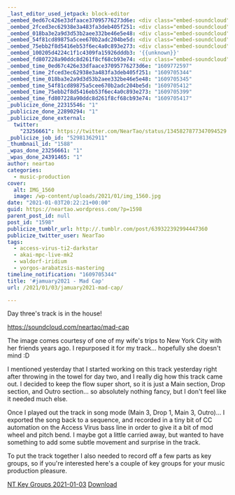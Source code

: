 ```yaml
---
_last_editor_used_jetpack: block-editor
_oembed_0ed67c426e33dfaace37095776273d6e: <div class="embed-soundcloud"><iframe title="Method Of Attack by NearTao" width="500" height="400" scrolling="no" frameborder="no" src="https://w.soundcloud.com/player/?visual=true&url=https%3A%2F%2Fapi.soundcloud.com%2Ftracks%2F959170468&show_artwork=true&maxwidth=500&maxheight=750&dnt=1"></iframe></div>
_oembed_2fced3ec62938e3a483fa3deb405f251: <div class="embed-soundcloud"><iframe title="Mad Cap by NearTao" width="420" height="400" scrolling="no" frameborder="no" src="https://w.soundcloud.com/player/?visual=true&url=https%3A%2F%2Fapi.soundcloud.com%2Ftracks%2F958766602&show_artwork=true&maxwidth=420&maxheight=630&dnt=1"></iframe></div>
_oembed_018ba3e2a9d3d53b2aee332be46e5e48: <div class="embed-soundcloud"><iframe title="Mad Cap by NearTao" width="584" height="400" scrolling="no" frameborder="no" src="https://w.soundcloud.com/player/?visual=true&url=https%3A%2F%2Fapi.soundcloud.com%2Ftracks%2F958766602&show_artwork=true&maxwidth=584&maxheight=876&dnt=1"></iframe></div>
_oembed_54f81cd89875a5cee670b2adc204be5d: <div class="embed-soundcloud"><iframe title="Mad Cap by NearTao" width="500" height="400" scrolling="no" frameborder="no" src="https://w.soundcloud.com/player/?visual=true&url=https%3A%2F%2Fapi.soundcloud.com%2Ftracks%2F958766602&show_artwork=true&maxwidth=500&maxheight=750&dnt=1"></iframe></div>
_oembed_75ebb2f8d5416eb53f6ec4a0c893e273: <div class="embed-soundcloud"><iframe title="Mad Cap by NearTao" width="750" height="400" scrolling="no" frameborder="no" src="https://w.soundcloud.com/player/?visual=true&url=https%3A%2F%2Fapi.soundcloud.com%2Ftracks%2F958766602&show_artwork=true&maxwidth=750&maxheight=1000&dnt=1"></iframe></div>
_oembed_100205d4224c1f1c4309fa15926dddb3: '{{unknown}}'
_oembed_fd807228a90ddc8d261f8cf68cb93e74: <div class="embed-soundcloud"><iframe title="Requiem For A Soul by NearTao" width="500" height="400" scrolling="no" frameborder="no" src="https://w.soundcloud.com/player/?visual=true&url=https%3A%2F%2Fapi.soundcloud.com%2Ftracks%2F957778897&show_artwork=true&maxwidth=500&maxheight=750&dnt=1"></iframe></div>
_oembed_time_0ed67c426e33dfaace37095776273d6e: "1609772597"
_oembed_time_2fced3ec62938e3a483fa3deb405f251: "1609705344"
_oembed_time_018ba3e2a9d3d53b2aee332be46e5e48: "1609705345"
_oembed_time_54f81cd89875a5cee670b2adc204be5d: "1609705412"
_oembed_time_75ebb2f8d5416eb53f6ec4a0c893e273: "1609705399"
_oembed_time_fd807228a90ddc8d261f8cf68cb93e74: "1609705417"
_publicize_done_22315546: "1"
_publicize_done_22890294: "1"
_publicize_done_external:
  twitter:
    "23256661": https://twitter.com/NearTao/status/1345827877347094529
_publicize_job_id: "52981362911"
_thumbnail_id: "1588"
_wpas_done_23256661: "1"
_wpas_done_24391465: "1"
author: neartao
categories:
  - music-production
cover:
  alt: IMG_1560
  image: /wp-content/uploads/2021/01/img_1560.jpg
date: "2021-01-03T20:22:21+00:00"
guid: https://neartao.wordpress.com/?p=1598
parent_post_id: null
post_id: "1598"
publicize_tumblr_url: http://.tumblr.com/post/639322392994447360
publicize_twitter_user: NearTao
tags:
  - access-virus-ti2-darkstar
  - akai-mpc-live-mk2
  - waldorf-iridium
  - yorgos-arabatzsis-mastering
timeline_notification: "1609705344"
title: '#jamuary2021 - Mad Cap'
url: /2021/01/03/jamuary2021-mad-cap/

---
```

Day three's track is in the house!

https://soundcloud.com/neartao/mad-cap

The image comes courtesy of one of my wife's trips to New York City with her friends years ago. I repurposed it for my track... hopefully she doesn't mind :D

I mentioned yesterday that I started working on this track yesterday right after throwing in the towel for day two, and I really dig how this track came out. I decided to keep the flow super short, so it is just a Main section, Drop section, and Outro section... so absolutely nothing fancy, but I don't feel like it needed much else.

Once I played out the track in song mode (Main 3, Drop 1, Main 3, Outro)... I exported the song back to a sequence, and recorded in a tiny bit of CC automation on the Access Virus bass line in order to give it a bit of mod wheel and pitch bend. I maybe got a little carried away, but wanted to have something to add some subtle movement and surprise in the track.

To put the track together I also needed to record off a few parts as key groups, so if you're interested here's a couple of key groups for your music production pleasure.

[NT Key Groups 2021-01-03](/wp-content/uploads/2021/01/nt-key-groups-2021-01-03.zip) [Download](/wp-content/uploads/2021/01/nt-key-groups-2021-01-03.zip)
